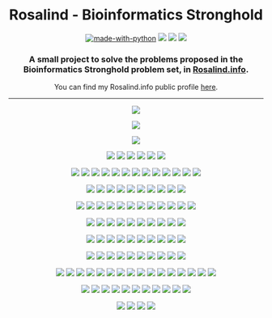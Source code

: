 <h1 align="center">Rosalind - Bioinformatics Stronghold</h1>

<div align="center">

  [![made-with-python](https://img.shields.io/badge/Made%20with-Python-1f425f.svg)](https://www.python.org/)
  [![](https://img.shields.io/badge/Progress-23%2F105-blue)](https://github.com/Asoretzu/rosalind-stronghold)
  [![](https://img.shields.io/github/repo-size/asoretzu/rosalind-stronghold.svg)](https://github.com/Asoretzu/rosalind-stronghold)
  [![](https://img.shields.io/github/license/Asoretzu/Rosalind.svg)](https://github.com/Asoretzu/rosalind-stronghold/blob/master/scripts/LICENSE.md)

</div>

<h3 align="center">A small project to solve the problems proposed in the Bioinformatics Stronghold problem set, in <a href="http://rosalind.info/problems/locations/">Rosalind.info</a>.</h3>

<div align="center">
  You can find my Rosalind.info public profile <a href="http://rosalind.info/users/Asoretzu/">here</a>.
</div>

<div><hr></div>

<div align="center">

  [![](https://img.shields.io/badge/-DNA-success.svg)](https://github.com/Asoretzu/rosalind-stronghold/blob/master/scripts/dna.py)

  [![](https://img.shields.io/badge/-RNA-success.svg)](https://github.com/Asoretzu/rosalind-stronghold/blob/master/scripts/rna.py)

  [![](https://img.shields.io/badge/-REVC-success.svg)](https://github.com/Asoretzu/rosalind-stronghold/blob/master/scripts/revc.py)

  [![](https://img.shields.io/badge/-IPRB-success.svg)](https://github.com/Asoretzu/rosalind-stronghold/blob/master/scripts/iprb.py)
  [![](https://img.shields.io/badge/-FIB-success.svg)](https://github.com/Asoretzu/rosalind-stronghold/blob/master/scripts/fib.py)
  [![](https://img.shields.io/badge/-GC-success.svg)](https://github.com/Asoretzu/rosalind-stronghold/blob/master/scripts/gc.py)
  [![](https://img.shields.io/badge/-PROT-success.svg)](https://github.com/Asoretzu/rosalind-stronghold/blob/master/scripts/prot.py)
  [![](https://img.shields.io/badge/-SUBS-success.svg)](https://github.com/Asoretzu/rosalind-stronghold/blob/master/scripts/subs.py)
  [![](https://img.shields.io/badge/-HAMM-success.svg)](https://github.com/Asoretzu/rosalind-stronghold/blob/master/scripts/hamm.py)

  [![](https://img.shields.io/badge/-IEV-success.svg)](https://github.com/Asoretzu/rosalind-stronghold/blob/master/scripts/iev.py)
  [![](https://img.shields.io/badge/-FIBD-success.svg)](https://github.com/Asoretzu/rosalind-stronghold/blob/master/scripts/fibd.py)
  [![](https://img.shields.io/badge/-MRNA-success.svg)](https://github.com/Asoretzu/rosalind-stronghold/blob/master/scripts/mrna.py)
  [![](https://img.shields.io/badge/-LIA-success.svg)](https://github.com/Asoretzu/rosalind-stronghold/blob/master/scripts/lia.py)
  [![](https://img.shields.io/badge/-PRTM-success.svg)](https://github.com/Asoretzu/rosalind-stronghold/blob/master/scripts/prtm.py)
  [![](https://img.shields.io/badge/-GRPH-success.svg)](https://github.com/Asoretzu/rosalind-stronghold/blob/master/scripts/grph.py)
  [![](https://img.shields.io/badge/-MPRT-success.svg)](https://github.com/Asoretzu/rosalind-stronghold/blob/master/scripts/mprt.py)
  [![](https://img.shields.io/badge/-CONS-success.svg)](https://github.com/Asoretzu/rosalind-stronghold/blob/master/scripts/cons.py)
  [![](https://img.shields.io/badge/-ORF-success.svg)](https://github.com/Asoretzu/rosalind-stronghold/blob/master/scripts/orf.py)
  [![](https://img.shields.io/badge/-SPLC-success.svg)](https://github.com/Asoretzu/rosalind-stronghold/blob/master/scripts/splc.py)
  [![](https://img.shields.io/badge/-LCSM-success.svg)](https://github.com/Asoretzu/rosalind-stronghold/blob/master/scripts/lcsm.py)
  [![](https://img.shields.io/badge/-PERM-success.svg)](https://github.com/Asoretzu/rosalind-stronghold/blob/master/scripts/perm.py)
  [![](https://img.shields.io/badge/-REVP-success.svg)](https://github.com/Asoretzu/rosalind-stronghold/blob/master/scripts/revp.py)

  [![](https://img.shields.io/badge/-PMCH-success.svg)](https://github.com/Asoretzu/rosalind-stronghold/blob/master/scripts/pmch.py)
  [![](https://img.shields.io/badge/-PPER-lightgray.svg)](https://github.com/Asoretzu/rosalind-stronghold/blob/master/scripts/pper.py)
  [![](https://img.shields.io/badge/-TREE-lightgray.svg)](https://github.com/Asoretzu/rosalind-stronghold/blob/master/scripts/tree.py)
  [![](https://img.shields.io/badge/-PROB-lightgray.svg)](https://github.com/Asoretzu/rosalind-stronghold/blob/master/scripts/prob.py)
  [![](https://img.shields.io/badge/-LONG-lightgray.svg)](https://github.com/Asoretzu/rosalind-stronghold/blob/master/scripts/long.py)
  [![](https://img.shields.io/badge/-SSEQ-lightgray.svg)](https://github.com/Asoretzu/rosalind-stronghold/blob/master/scripts/sseo.py)
  [![](https://img.shields.io/badge/-TRAN-lightgray.svg)](https://github.com/Asoretzu/rosalind-stronghold/blob/master/scripts/tran.py)
  [![](https://img.shields.io/badge/-LEXF-lightgray.svg)](https://github.com/Asoretzu/rosalind-stronghold/blob/master/scripts/lexf.py)
  [![](https://img.shields.io/badge/-LGIS-success.svg)](https://github.com/Asoretzu/rosalind-stronghold/blob/master/scripts/lgis.py)
  [![](https://img.shields.io/badge/-SIGN-lightgray.svg)](https://github.com/Asoretzu/rosalind-stronghold/blob/master/scripts/sign.py)

  [![](https://img.shields.io/badge/-MMCH-lightgray.svg)](https://github.com/Asoretzu/rosalind-stronghold/blob/master/scripts/mmch.py)
  [![](https://img.shields.io/badge/-INOD-lightgray.svg)](https://github.com/Asoretzu/rosalind-stronghold/blob/master/scripts/inod.py)
  [![](https://img.shields.io/badge/-SSET-lightgray.svg)](https://github.com/Asoretzu/rosalind-stronghold/blob/master/scripts/sset.py)
  [![](https://img.shields.io/badge/-CAT-lightgray.svg)](https://github.com/Asoretzu/rosalind-stronghold/blob/master/scripts/cat.py)
  [![](https://img.shields.io/badge/-KMP-lightgray.svg)](https://github.com/Asoretzu/rosalind-stronghold/blob/master/scripts/kmp.py)
  [![](https://img.shields.io/badge/-PDST-lightgray.svg)](https://github.com/Asoretzu/rosalind-stronghold/blob/master/scripts/pdst.py)
  [![](https://img.shields.io/badge/-RSTR-lightgray.svg)](https://github.com/Asoretzu/rosalind-stronghold/blob/master/scripts/rstr.py)
  [![](https://img.shields.io/badge/-KMER-lightgray.svg)](https://github.com/Asoretzu/rosalind-stronghold/blob/master/scripts/kmer.py)
  [![](https://img.shields.io/badge/-CORR-lightgray.svg)](https://github.com/Asoretzu/rosalind-stronghold/blob/master/scripts/corr.py)
  [![](https://img.shields.io/badge/-LCSQ-lightgray.svg)](https://github.com/Asoretzu/rosalind-stronghold/blob/master/scripts/lcso.py)
  [![](https://img.shields.io/badge/-LEXV-lightgray.svg)](https://github.com/Asoretzu/rosalind-stronghold/blob/master/scripts/lexv.py)
  [![](https://img.shields.io/badge/-REAR-lightgray.svg)](https://github.com/Asoretzu/rosalind-stronghold/blob/master/scripts/rear.py)

  [![](https://img.shields.io/badge/-NWCK-lightgray.svg)](https://github.com/Asoretzu/rosalind-stronghold/blob/master/scripts/nwck.py)
  [![](https://img.shields.io/badge/-ASPC-lightgray.svg)](https://github.com/Asoretzu/rosalind-stronghold/blob/master/scripts/aspc.py)
  [![](https://img.shields.io/badge/-SETO-lightgray.svg)](https://github.com/Asoretzu/rosalind-stronghold/blob/master/scripts/seto.py)
  [![](https://img.shields.io/badge/-MOTZ-lightgray.svg)](https://github.com/Asoretzu/rosalind-stronghold/blob/master/scripts/motz.py)
  [![](https://img.shields.io/badge/-SPEC-lightgray.svg)](https://github.com/Asoretzu/rosalind-stronghold/blob/master/scripts/spec.py)
  [![](https://img.shields.io/badge/-TRIE-lightgray.svg)](https://github.com/Asoretzu/rosalind-stronghold/blob/master/scripts/trie.py)
  [![](https://img.shields.io/badge/-SCSP-lightgray.svg)](https://github.com/Asoretzu/rosalind-stronghold/blob/master/scripts/scsp.py)
  [![](https://img.shields.io/badge/-EVAL-lightgray.svg)](https://github.com/Asoretzu/rosalind-stronghold/blob/master/scripts/eval.py)
  [![](https://img.shields.io/badge/-EDIT-lightgray.svg)](https://github.com/Asoretzu/rosalind-stronghold/blob/master/scripts/edit.py)
  [![](https://img.shields.io/badge/-SORT-lightgray.svg)](https://github.com/Asoretzu/rosalind-stronghold/blob/master/scripts/sort.py)

  [![](https://img.shields.io/badge/-NKEW-lightgray.svg)](https://github.com/Asoretzu/rosalind-stronghold/blob/master/scripts/nkew.py)
  [![](https://img.shields.io/badge/-CTBL-lightgray.svg)](https://github.com/Asoretzu/rosalind-stronghold/blob/master/scripts/ctbl.py)
  [![](https://img.shields.io/badge/-INDC-lightgray.svg)](https://github.com/Asoretzu/rosalind-stronghold/blob/master/scripts/indc.py)
  [![](https://img.shields.io/badge/-DBRU-lightgray.svg)](https://github.com/Asoretzu/rosalind-stronghold/blob/master/scripts/dbru.py)
  [![](https://img.shields.io/badge/-CONV-lightgray.svg)](https://github.com/Asoretzu/rosalind-stronghold/blob/master/scripts/conv.py)
  [![](https://img.shields.io/badge/-RNAS-lightgray.svg)](https://github.com/Asoretzu/rosalind-stronghold/blob/master/scripts/rnas.py)
  [![](https://img.shields.io/badge/-FULL-lightgray.svg)](https://github.com/Asoretzu/rosalind-stronghold/blob/master/scripts/full.py)
  [![](https://img.shields.io/badge/-ITWV-lightgray.svg)](https://github.com/Asoretzu/rosalind-stronghold/blob/master/scripts/itwv.py)
  [![](https://img.shields.io/badge/-LREP-lightgray.svg)](https://github.com/Asoretzu/rosalind-stronghold/blob/master/scripts/lrep.py)
  [![](https://img.shields.io/badge/-EDTA-lightgray.svg)](https://github.com/Asoretzu/rosalind-stronghold/blob/master/scripts/edta.py)

  [![](https://img.shields.io/badge/-CUNR-lightgray.svg)](https://github.com/Asoretzu/rosalind-stronghold/blob/master/scripts/cunr.py)
  [![](https://img.shields.io/badge/-QRT-lightgray.svg)](https://github.com/Asoretzu/rosalind-stronghold/blob/master/scripts/qrt.py)
  [![](https://img.shields.io/badge/-AFRQ-lightgray.svg)](https://github.com/Asoretzu/rosalind-stronghold/blob/master/scripts/afrq.py)
  [![](https://img.shields.io/badge/-CSTR-lightgray.svg)](https://github.com/Asoretzu/rosalind-stronghold/blob/master/scripts/cstr.py)
  [![](https://img.shields.io/badge/-PCOV-lightgray.svg)](https://github.com/Asoretzu/rosalind-stronghold/blob/master/scripts/pcov.py)
  [![](https://img.shields.io/badge/-PRSM-lightgray.svg)](https://github.com/Asoretzu/rosalind-stronghold/blob/master/scripts/prsm.py)
  [![](https://img.shields.io/badge/-SGRA-lightgray.svg)](https://github.com/Asoretzu/rosalind-stronghold/blob/master/scripts/sgra.py)
  [![](https://img.shields.io/badge/-SUFF-lightgray.svg)](https://github.com/Asoretzu/rosalind-stronghold/blob/master/scripts/suff.py)
  [![](https://img.shields.io/badge/-CTEA-lightgray.svg)](https://github.com/Asoretzu/rosalind-stronghold/blob/master/scripts/ctea.py)
  [![](https://img.shields.io/badge/-GLOB-lightgray.svg)](https://github.com/Asoretzu/rosalind-stronghold/blob/master/scripts/glob.py)

  [![](https://img.shields.io/badge/-EUBT-lightgray.svg)](https://github.com/Asoretzu/rosalind-stronghold/blob/master/scripts/eubt.py)
  [![](https://img.shields.io/badge/-ROOT-lightgray.svg)](https://github.com/Asoretzu/rosalind-stronghold/blob/master/scripts/root.py)
  [![](https://img.shields.io/badge/-SPTD-lightgray.svg)](https://github.com/Asoretzu/rosalind-stronghold/blob/master/scripts/sptd.py)
  [![](https://img.shields.io/badge/-CNTQ-lightgray.svg)](https://github.com/Asoretzu/rosalind-stronghold/blob/master/scripts/cntq.py)
  [![](https://img.shields.io/badge/-MEND-lightgray.svg)](https://github.com/Asoretzu/rosalind-stronghold/blob/master/scripts/mend.py)
  [![](https://img.shields.io/badge/-WFMD-lightgray.svg)](https://github.com/Asoretzu/rosalind-stronghold/blob/master/scripts/wfmd.py)
  [![](https://img.shields.io/badge/-SEXL-lightgray.svg)](https://github.com/Asoretzu/rosalind-stronghold/blob/master/scripts/sexl.py)
  [![](https://img.shields.io/badge/-CHBP-lightgray.svg)](https://github.com/Asoretzu/rosalind-stronghold/blob/master/scripts/chbp.py)
  [![](https://img.shields.io/badge/-GASM-lightgray.svg)](https://github.com/Asoretzu/rosalind-stronghold/blob/master/scripts/gasm.py)
  [![](https://img.shields.io/badge/-PDPL-lightgray.svg)](https://github.com/Asoretzu/rosalind-stronghold/blob/master/scripts/pdpl.py)
  [![](https://img.shields.io/badge/-MREP-lightgray.svg)](https://github.com/Asoretzu/rosalind-stronghold/blob/master/scripts/mrep.py)
  [![](https://img.shields.io/badge/-MULT-lightgray.svg)](https://github.com/Asoretzu/rosalind-stronghold/blob/master/scripts/mult.py)
  [![](https://img.shields.io/badge/-LING-lightgray.svg)](https://github.com/Asoretzu/rosalind-stronghold/blob/master/scripts/ling.py)
  [![](https://img.shields.io/badge/-MGAP-lightgray.svg)](https://github.com/Asoretzu/rosalind-stronghold/blob/master/scripts/mgap.py)
  [![](https://img.shields.io/badge/-LOCA-lightgray.svg)](https://github.com/Asoretzu/rosalind-stronghold/blob/master/scripts/loca.py)
  [![](https://img.shields.io/badge/-GCON-lightgray.svg)](https://github.com/Asoretzu/rosalind-stronghold/blob/master/scripts/gcon.py)

  [![](https://img.shields.io/badge/-QRTD-lightgray.svg)](https://github.com/Asoretzu/rosalind-stronghold/blob/master/scripts/qrtd.py)
  [![](https://img.shields.io/badge/-EBIN-lightgray.svg)](https://github.com/Asoretzu/rosalind-stronghold/blob/master/scripts/ebin.py)
  [![](https://img.shields.io/badge/-FOUN-lightgray.svg)](https://github.com/Asoretzu/rosalind-stronghold/blob/master/scripts/foun.py)
  [![](https://img.shields.io/badge/-CSET-lightgray.svg)](https://github.com/Asoretzu/rosalind-stronghold/blob/master/scripts/cset.py)
  [![](https://img.shields.io/badge/-ASMQ-lightgray.svg)](https://github.com/Asoretzu/rosalind-stronghold/blob/master/scripts/asmq.py)
  [![](https://img.shields.io/badge/-GREP-lightgray.svg)](https://github.com/Asoretzu/rosalind-stronghold/blob/master/scripts/grep.py)
  [![](https://img.shields.io/badge/-ALPH-lightgray.svg)](https://github.com/Asoretzu/rosalind-stronghold/blob/master/scripts/alph.py)
  [![](https://img.shields.io/badge/-OAP-lightgray.svg)](https://github.com/Asoretzu/rosalind-stronghold/blob/master/scripts/oap.py)
  [![](https://img.shields.io/badge/-SIMS-lightgray.svg)](https://github.com/Asoretzu/rosalind-stronghold/blob/master/scripts/sims.py)
  [![](https://img.shields.io/badge/-SMGB-lightgray.svg)](https://github.com/Asoretzu/rosalind-stronghold/blob/master/scripts/smgb.py)
  [![](https://img.shields.io/badge/-GAFF-lightgray.svg)](https://github.com/Asoretzu/rosalind-stronghold/blob/master/scripts/gaff.py)

  [![](https://img.shields.io/badge/-RSUB-lightgray.svg)](https://github.com/Asoretzu/rosalind-stronghold/blob/master/scripts/rsub.py)
  [![](https://img.shields.io/badge/-OSYM-lightgray.svg)](https://github.com/Asoretzu/rosalind-stronghold/blob/master/scripts/osym.py)
  [![](https://img.shields.io/badge/-KSIM-lightgray.svg)](https://github.com/Asoretzu/rosalind-stronghold/blob/master/scripts/ksim.py)
  [![](https://img.shields.io/badge/-LAFF-lightgray.svg)](https://github.com/Asoretzu/rosalind-stronghold/blob/master/scripts/laff.py)

</div>
